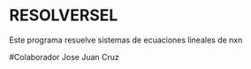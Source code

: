 # RESOLVERSEL
Este programa resuelve sistemas de ecuaciones lineales de nxn

#Colaborador
Jose Juan Cruz
